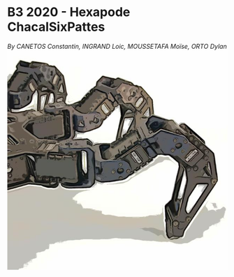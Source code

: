 # B3 2020 - Hexapode ChacalSixPattes
_By CANETOS Constantin, INGRAND Loic, MOUSSETAFA Moïse,	ORTO Dylan_
![Screenshot](title.jpg) 
